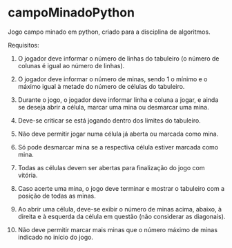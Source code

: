 # campoMinadoPython
Jogo campo minado em python, criado para a disciplina de algoritmos.

Requisitos:

1) O jogador deve informar o número de linhas do tabuleiro (o número de colunas é igual ao número de linhas).

2) O jogador deve informar o número de minas, sendo 1 o mínimo e o máximo igual à metade do número de células do tabuleiro.

3) Durante o jogo, o jogador deve informar linha e coluna a jogar, e ainda se deseja abrir a célula, marcar uma mina ou desmarcar uma mina.

4) Deve-se criticar se está jogando dentro dos limites do tabuleiro.

5) Não deve permitir jogar numa célula já aberta ou marcada como mina.

6) Só pode desmarcar mina se a respectiva célula estiver marcada como mina.

7) Todas as células devem ser abertas para finalização do jogo com vitória.

8) Caso acerte uma mina, o jogo deve terminar e mostrar o tabuleiro com a posição de todas as minas.

9) Ao abrir uma célula, deve-se exibir o número de minas acima, abaixo, à direita e à esquerda da célula em questão (não considerar as diagonais).

10) Não deve permitir marcar mais minas que o número máximo de minas indicado no início do jogo.
